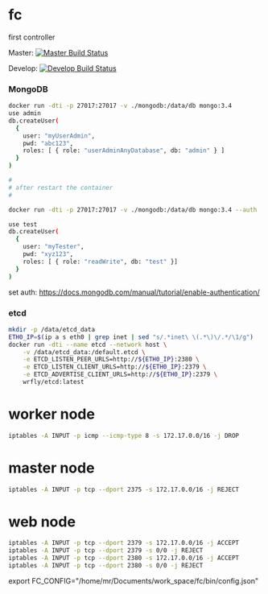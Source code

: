# fc
first controller

Master: [![Master Build Status](https://travis-ci.com/wrfly/fc.svg?token=LqBN16z2mHbvTyyYr9hc&branch=master)](https://travis-ci.com/wrfly/fc)

Develop: [![Develop Build Status](https://travis-ci.com/wrfly/fc.svg?token=LqBN16z2mHbvTyyYr9hc&branch=develop)](https://travis-ci.com/wrfly/fc)

### MongoDB
```bash
docker run -dti -p 27017:27017 -v ./mongodb:/data/db mongo:3.4
use admin
db.createUser(
  {
    user: "myUserAdmin",
    pwd: "abc123",
    roles: [ { role: "userAdminAnyDatabase", db: "admin" } ]
  }
)

#
# after restart the container
#

docker run -dti -p 27017:27017 -v ./mongodb:/data/db mongo:3.4 --auth

use test
db.createUser(
  {
    user: "myTester",
    pwd: "xyz123",
    roles: [ { role: "readWrite", db: "test" }]
  }
)
```
set auth: <https://docs.mongodb.com/manual/tutorial/enable-authentication/>


### etcd
```bash
mkdir -p /data/etcd_data
ETH0_IP=$(ip a s eth0 | grep inet | sed "s/.*inet\ \(.*\)\/.*/\1/g")
docker run -dti --name etcd --network host \
    -v /data/etcd_data:/default.etcd \
    -e ETCD_LISTEN_PEER_URLS=http://${ETH0_IP}:2380 \
    -e ETCD_LISTEN_CLIENT_URLS=http://${ETH0_IP}:2379 \
    -e ETCD_ADVERTISE_CLIENT_URLS=http://${ETH0_IP}:2379 \
    wrfly/etcd:latest
```

# worker node
```bash
iptables -A INPUT -p icmp --icmp-type 8 -s 172.17.0.0/16 -j DROP
```

# master node
```bash
iptables -A INPUT -p tcp --dport 2375 -s 172.17.0.0/16 -j REJECT
```

# web node
```bash
iptables -A INPUT -p tcp --dport 2379 -s 172.17.0.0/16 -j ACCEPT
iptables -A INPUT -p tcp --dport 2379 -s 0/0 -j REJECT
iptables -A INPUT -p tcp --dport 2380 -s 172.17.0.0/16 -j ACCEPT
iptables -A INPUT -p tcp --dport 2380 -s 0/0 -j REJECT
```

export FC_CONFIG="/home/mr/Documents/work_space/fc/bin/config.json"

